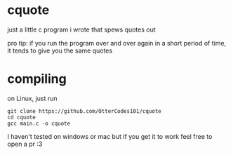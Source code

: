 # cquote

just a little c program i wrote that spews quotes out

pro tip: if you run the program over and over again in a short period of time, it tends to give you the same quotes

# compiling

on Linux, just run
```
git clone https://github.com/OtterCodes101/cquote
cd cquote
gcc main.c -o cquote
```
I haven't tested on windows or mac but if you get it to work feel free to open a pr :3
